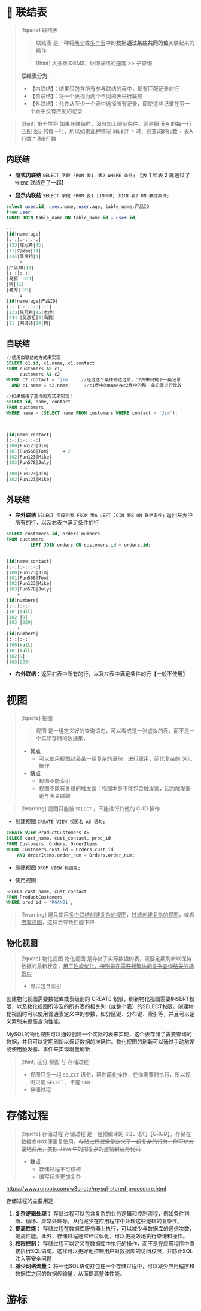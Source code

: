 # 🔗 联结表
>[!quote] 联结表
>>联结表 是一种将<u>两个</u>或<u>多个表</u>中的数据**通过某些共同的值**关联起来的操作
>
>>[!hint] 大多数 DBMS，处理联结的速度 >> 子查询
>
>**联结表分为**：
>- 【内联结】：结果只包含所有参与联结的表中，都有匹配记录的行
>- 【自联结】：将一个表视为两个不同的表进行联结
>- 【外联结】：允许从至少一个表中选择所有记录，即使这些记录在另一个表中没有匹配的记录

>[!hint] 笛卡尔积
>如果在联结时，没有加上限制条件，则是把 <u>表A</u> 的每一行匹配 <u>表B</u> 的每一行，所以如果此种情况 `SELECT *` 时，则查询的行数 = 表A行数 \* 表B行数

## 内联结
- **隐式内联结** `SELECT 字段 FROM 表1，表2 WHERE 条件;` 【表 1 和表 2 就通过了 `WHERE` 联结在了一起】

- **显示内联结** `SELECT 字段 FROM 表1 [INNER] JOIN 表2 ON 联结条件;`
```sql
select user.id, user.name, user.age, table_name.产品ID 
from user 
INNER JOIN table_name ON table_name.id = user.id;

---
|id|name|age|            
|:-:|:-:|:-:|
|123|陈冠希|45|
|11|刘诗诗|14|
|444|吴彦祖|4|
     +
|产品ID|id|
|:-:|:-:|
|乌鸦 |444|
|狗|11|
|老虎|123|
     ↓
|id|name|age|产品ID|
|:-:|:-:|:-:|:-:|
|123|陈冠希|45|老虎|
|444 |吴彦祖|4|乌鸦|
|11 |刘诗诗|14|狗|
```
## 自联结
```sql
//使用自联结的方式来实现
SELECT c1.id, c1.name, c1.contact
FROM customers AS c1,
     customers AS c2
WHERE c2.contact = 'jim'    //经过这个条件筛选过后，c2表中只剩下一条记录
  AND c1.name = c2.name;     //c1表中的name与c2表中的那一条记录进行比较

//如果使用子查询的方式来实现：
SELECT id, name, contact
FROM customers
WHERE name = (SELECT name FROM customers WHERE contact = 'Jim');

---

|id|name|contact|
|:-:|:-:|:-:|
|100|Fun123|Jim|
|101|Fun566|Tom|     × 2
|102|Fun123|Mike|
|103|Fun578|July|
       ↓
|100|Fun123|Jim|
|102|Fun123|Mike|
```

## 外联结
- **左外联结**  `SELECT 字段列表 FROM 表A LEFT JOIN 表B ON 联结条件;` 返回左表中所有的行，以及右表中满足条件的行

```sql
SELECT customers.id, orders.numbers
FROM customers
         LEFT JOIN orders ON customers.id = orders.id;

---
|id|name|contact|
|:-:|:-:|:-:|
|100|Fun123|Jim|
|101|Fun566|Tom|  
|102|Fun123|Mike|
|103|Fun578|July|
    +
|id|numbers|
|:-:|:-:|
|101|null|
|102 |9|
|103 |229|
	↓
|id|numbers|
|:-:|:-:|
|100|null|
|101|null|
|102|9|
|103|229|
```

- **右外联结**：返回右表中所有的行，以及左表中满足条件的行【~~一般不使用~~】

# 视图
>[!quote] 视图
>>视图 是一组定义好的查询语句，可以看成是一张虚拟的表，而不是一个实际存储的数据集，
>- **优点**
>	- 可以使用视图封装某一组复杂的语句，进行重用，简化复杂的 SQL 操作
>- **缺点**
>	- 视图不能索引
>	- 视图不能有关联的触发器：视图本身不能包含触发器，因为触发器是与表关联的

>[!warning] 视图只能被 `SELECT` ，不能进行其他的 CUD 操作

- 创建视图 `CREATE VIEW 视图名 AS 语句;` 
```sql
CREATE VIEW ProductCustomers AS ​​​​ 
SELECT cust_name, cust_contact, prod_id ​​​​ 
FROM Customers, Orders, OrderItems ​​​​
WHERE Customers.cust_id = Orders.cust_id ​​​​ 
	AND OrderItems.order_num = Orders.order_num;​​
```

- 删除视图 `DROP VIEW 视图名;`

- 使用视图 
```sql
​​​​​​SELECT cust_name, cust_contact ​​​​
FROM ProductCustomers ​​​​
WHERE prod_id = 'RGAN01';​​
```

>[!warning] 避免使用<u>多个联结创建复杂的视图</u>，<u>过滤创建复杂的视图</u>，或者<u>嵌套视图</u>，这样会导致性能下降

## 物化视图
>[!quote] 物化视图
>物化视图 是存储了实际数据的表，需要定期刷新以保持数据的最新状态，<u>用于性能优化，~~特别是在需要频繁访问复杂查询结果的场景中~~</u>
>- 可以包含索引

创建物化视图需要数据库或表级别的 CREATE 权限，刷新物化视图需要INSERT权限，以及物化视图所涉及的所有表的相关列（或整个表）的SELECT权限。创建物化视图时可以使用普通表定义中的参数，如分区键、分布键、索引等，并且可以定义索引来提高查询性能。

MySQL的物化视图可以通过创建一个实际的表来实现，这个表存储了需要查询的数据，并且可以定期刷新以保证数据的准确性。物化视图的刷新可以通过手动触发或使用触发器、事件来实现增量刷新

>[!hint] 区分 视图 与 存储过程
>- 视图只是一组 `SELECT` 语句，帮你简化操作，在你需要时执行，所以视图只能 `SELECT` ，不能 `CUD`
>- 存储过程

# 存储过程
>[!quote] 存储过程
>存储过程 是一组预编译的 SQL 语句【~~CRUD~~】，存储在数据库中以便重复使用。~~存储过程就像是定义了一组复杂的行为，你可以方便地调用，类似 Java 中的把复杂的逻辑封装为代码~~
>
>- **缺点**
>	- 存储过程不可移植
>	- 编写起来更加复杂

https://www.runoob.com/w3cnote/mysql-stored-procedure.html

存储过程的主要用途：
1. **复杂逻辑处理：** 存储过程可以包含复杂的业务逻辑和控制流程，例如条件判断、循环、异常处理等，从而减少在应用程序中处理这些逻辑的复杂性。
2. **提高性能：** 存储过程在数据库服务器上执行，可以减少与数据库的通信次数，提高性能。此外，存储过程通常经过优化，可以更高效地执行查询和操作。
3. **权限控制：** 存储过程可以定义在数据库中执行的操作，而不是在应用程序中直接执行SQL语句。这样可以更好地控制用户对数据库的访问权限，并防止SQL注入等安全问题
4. **减少网络流量：** 将一组SQL语句打包在一个存储过程中，可以减少应用程序和数据库之间的数据传输量，从而提高整体性能。



# 游标






